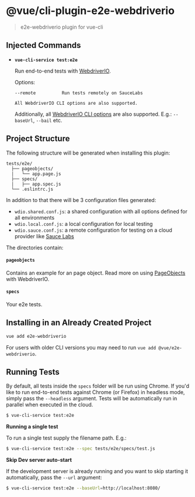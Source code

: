 # @vue/cli-plugin-e2e-webdriverio

> e2e-webdriverio plugin for vue-cli

## Injected Commands

- **`vue-cli-service test:e2e`**

  Run end-to-end tests with [WebdriverIO](https://webdriver.io/).

  Options:

  ```
  --remote          Run tests remotely on SauceLabs

  All WebdriverIO CLI options are also supported.

  ```

  Additionally, all [WebdriverIO CLI options](https://webdriver.io/docs/clioptions.html) are also supported.
  E.g.: `--baseUrl`, `--bail` etc.


## Project Structure

The following structure will be generated when installing this plugin:

```
tests/e2e/
  ├── pageobjects/
  |   └── app.page.js
  ├── specs/
  |   ├── app.spec.js
  └── .eslintrc.js
```

In addition to that there will be 3 configuration files generated:

- `wdio.shared.conf.js`: a shared configuration with all options defined for all environments
- `wdio.local.conf.js`: a local configuration for local testing
- `wdio.sauce.conf.js`: a remote configuration for testing on a cloud provider like [Sauce Labs](https://saucelabs.com/)

The directories contain:

#### `pageobjects`
Contains an example for an page object. Read more on using [PageObjects](https://webdriver.io/docs/pageobjects.html) with WebdriverIO.

#### `specs`
Your e2e tests.

## Installing in an Already Created Project

``` sh
vue add e2e-webdriverio
```

For users with older CLI versions you may need to run `vue add @vue/e2e-webdriverio`.

## Running Tests

By default, all tests inside the `specs` folder will be run using Chrome. If you'd like to run end-to-end tests against Chrome (or Firefox) in headless mode, simply pass the `--headless` argument. Tests will be automatically run in parallel when executed in the cloud.

```sh
$ vue-cli-service test:e2e
```

**Running a single test**

To run a single test supply the filename path. E.g.:

```sh
$ vue-cli-service test:e2e --spec tests/e2e/specs/test.js
```

**Skip Dev server auto-start**

If the development server is already running and you want to skip starting it automatically, pass the `--url` argument:

```sh
$ vue-cli-service test:e2e --baseUrl=http://localhost:8080/
```
